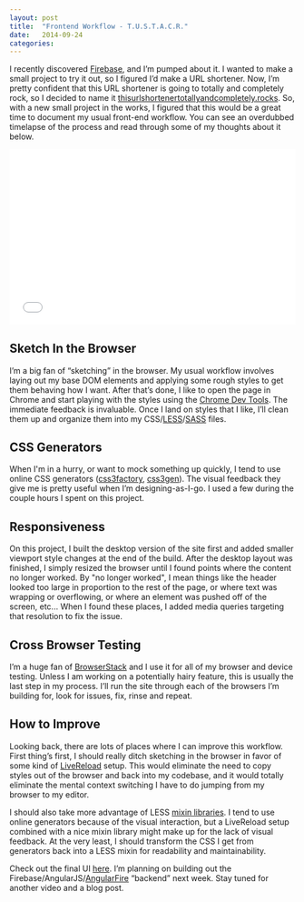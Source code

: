 ```yaml
---
layout: post
title:  "Frontend Workflow - T.U.S.T.A.C.R."
date:   2014-09-24
categories:
---
```


I recently discovered [Firebase](https://www.firebase.com/), and I’m pumped about it. I wanted to make a small project to try it out, so I figured I’d make a URL shortener. Now, I’m pretty confident that this URL shortener is going to totally and completely rock, so I decided to name it [thisurlshortenertotallyandcompletely.rocks](http://www.thisurlshortenertotallyandcompletely.rocks/). So, with a new small project in the works, I figured that this would be a great time to document my usual front-end workflow. You can see an overdubbed timelapse of the process and read through some of my thoughts about it below.

<div style="position: relative; padding-bottom: 56.25%; padding-top: 25px; height: 0;">
    <iframe style="position: absolute; top: 0; left: 0; width: 100%; height: 100%;" src="//www.youtube.com/embed/b_9rGR1U4V0" frameborder="0" allowfullscreen></iframe>
</div>

## Sketch In the Browser

I’m a big fan of “sketching” in the browser. My usual workflow involves laying out my base DOM elements and applying some rough styles to get them behaving how I want.  After that’s done, I like to open the page in Chrome and start playing with the styles using the [Chrome Dev Tools](https://developer.chrome.com/devtools). The immediate feedback is invaluable. Once I land on styles that I like, I’ll clean them up and organize them into my CSS/[LESS](http://lesscss.org/)/[SASS](http://sass-lang.com/) files.

## CSS Generators

When I'm in a hurry, or want to mock something up quickly, I tend to use online CSS generators ([css3factory](http://www.css3factory.com/), [css3gen](http://css3gen.com/)). The visual feedback they give me is pretty useful when I’m designing-as-I-go. I used a few during the couple hours I spent on this project.

## Responsiveness

On this project, I built the desktop version of the site first and added smaller viewport style changes at the end of the build. After the desktop layout was finished, I simply resized the browser until I found points where the content no longer worked.  By "no longer worked", I mean things like the header looked too large in proportion to the rest of the page, or where text was wrapping or overflowing, or where an element was pushed off of the screen, etc... When I found these places, I added media queries targeting that resolution to fix the issue.

## Cross Browser Testing

I’m a huge fan of [BrowserStack](http://www.browserstack.com/) and I use it for all of my browser and device testing. Unless I am working on a potentially hairy feature, this is usually the last step in my process. I’ll run the site through each of the browsers I’m building for, look for issues, fix, rinse and repeat.

## How to Improve

Looking back, there are lots of places where I can improve this workflow. First thing’s first, I should really ditch sketching in the browser in favor of some kind of [LiveReload](http://livereload.com/) setup. This would eliminate the need to copy styles out of the browser and back into my codebase, and it would totally eliminate the mental context switching I have to do jumping from my browser to my editor.

I should also take more advantage of LESS [mixin libraries](http://lesshat.madebysource.com/). I tend to use online generators because of the visual interaction, but a LiveReload setup combined with a nice mixin library might make up for the lack of visual feedback. At the very least, I should transform the CSS I get from generators back into a LESS mixin for readability and maintainability.

Check out the final UI [here](http://www.thisurlshortenertotallyandcompletely.rocks/). I’m planning on building out the Firebase/AngularJS/[AngularFire](https://www.firebase.com/docs/web/libraries/angular/index.html) “backend” next week. Stay tuned for another video and a blog post.
